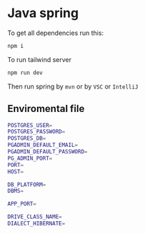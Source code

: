 # Java spring

To get all dependencies run this:

```bash
npm i
```

To run tailwind server

```bash
npm run dev
```

Then run spring by `mvn` or by `VSC` or `IntelliJ`

## Enviromental file

```bash
POSTGRES_USER=
POSTGRES_PASSWORD=
POSTGRES_DB=
PGADMIN_DEFAULT_EMAIL=
PGADMIN_DEFAULT_PASSWORD=
PG_ADMIN_PORT=
PORT=
HOST=

DB_PLATFORM=
DBMS=

APP_PORT=

DRIVE_CLASS_NAME=
DIALECT_HIBERNATE=

```
